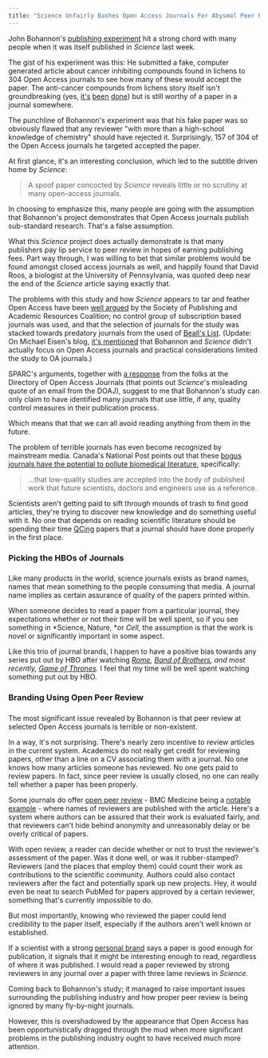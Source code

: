 ```yaml
---
title: "Science Unfairly Bashes Open Access Journals For Abysmal Peer Review"
---
```


John Bohannon's [publishing experiment](http://www.sciencemag.org/content/342/6154/60.full) hit a strong chord with many people when it was itself published in *Science* last week.

The gist of his experiment was this: He submitted a fake, computer generated article about cancer inhibiting compounds found in lichens to 304 Open Access journals to see how many of these would accept the paper. The anti-cancer compounds from lichens story itself isn't groundbreaking (yes, [it's](http://www.ncbi.nlm.nih.gov/pubmed/16096427) [been](http://www.ncbi.nlm.nih.gov/pubmed/20837130) [done](http://www.ncbi.nlm.nih.gov/pubmed/22285236)) but is still worthy of a paper in a journal somewhere.

The punchline of Bohannon's experiment was that his fake paper was so obviously flawed that any reviewer "with more than a high-school knowledge of chemistry" should have rejected it. Surprisingly, 157 of 304 of the Open Access journals he targeted accepted the paper.

At first glance, it's an interesting conclusion, which led to the subtitle driven home by *Science*:

> A spoof paper concocted by *Science* reveals little or no scrutiny at many open-access journals.

In choosing to emphasize this, many people are going with the assumption that Bohannon's project demonstrates that Open Access journals publish sub-standard research. That's a false assumption.

What this *Science* project does actually demonstrate is that many publishers pay lip service to peer review in hopes of earning publishing fees. Part way through, I was willing to bet that similar problems would be found amongst closed access journals as well, and happily found that David Roos, a biologist at the University of Pennsylvania, was quoted deep near the end of the *Science* article saying exactly that.

The problems with this study and how *Science* appears to tar and feather Open Access have been [well argued](http://www.sparc.arl.org/blog/science-magazine-open-access-sting) by the Society of Publishing and Academic Resources Coalition; no control group of subscription based journals was used, and that the selection of journals for the study was stacked towards predatory journals from the used of [Beall's List](http://scholarlyoa.com/publishers/). (Update: On Michael Eisen's blog, <a href="http://www.michaeleisen.org/blog/wp-trackback.php?p=1439" target="_blank">it's mentioned</a> that Bohannon and *Science* didn't actually focus on Open Access journals and practical considerations limited the study to OA journals.)

SPARC's arguments, together with <a href="http://www.doaj.org/doaj?func=news&amp;nId=315&amp;uiLanguage=en" target="_blank">a response</a> from the folks at the Directory of Open Access Journals (that points out *Science*'s misleading quote of an email from the DOAJ), suggest to me that Bohannon's study can only claim to have identified many journals that use little, if any, quality control measures in their publication process.

Which means that that we can all avoid reading anything from them in the future.

The problem of terrible journals has even become recognized by mainstream media. Canada's National Post points out that these [bogus journals have the potential to pollute biomedical literature](http://news.nationalpost.com/2013/10/03/writers-sting-operation-reveals-pseudoscience-journals-willing-to-publish-shoddy-research-for-a-fee/), specifically:

> ...that low-quality studies are accepted into the  body of published work that future scientists, doctors and engineers use  as a reference. 

Scientists aren't getting paid to sift through mounds of trash to find good articles, they're trying to discover new knowledge and do something useful with it. No one that depends on reading scientific literature should be spending their time [QCing](http://en.wikipedia.org/wiki/Quality_control) papers that a journal should have done properly in the first place.
<h3></h3><h3>Picking the HBOs of Journals</h3><h3></h3>Like many products in the world, science journals exists as brand names, names that mean something to the people consuming that media. A journal name implies as certain assurance of quality of the papers printed within.

When someone decides to read a paper from a particular journal, they expectations whether or not their time will be well spent, so if you see something in *Science, Nature, *or *Cell*, the assumption is that the work is novel or significantly important in some aspect.

Like this trio of journal brands, I happen to have a positive bias towards any series put out by HBO after watching *[Rome](http://en.wikipedia.org/wiki/Rome_%28TV_series%29), [Band of Brothers](http://en.wikipedia.org/wiki/Band_of_Brothers_%28TV_miniseries%29), *and most recently*, [Game of Thrones](http://en.wikipedia.org/wiki/Game_Of_Thrones).* I feel that my time will be well spent watching something put out by HBO.
<h3></h3><h3>Branding Using Open Peer Review</h3><h3></h3>The most significant issue revealed by Bohannon is that peer review at selected Open Access journals is terrible or non-existent.

In a way, it's not surprising. There's nearly zero incentive to review articles in the current system. Academics do not really get credit for reviewing papers, other than a line on a CV associating them with a journal. No one knows how many articles someone has reviewed. No one gets paid to review papers. In fact, since peer review is usually closed, no one can really tell whether a paper has been properly.

Some journals do offer [open peer review](http://en.wikipedia.org/wiki/Open_peer_review) - BMC Medicine being a [notable example](http://www.biomedcentral.com/authors/authorfaq/medical) - where names of reviewers are published with the article. Here's a system where authors can be assured that their work is evaluated fairly, and that reviewers can't hide behind anonymity and unreasonably delay or be overly critical of papers.

With open review, a reader can decide whether or not to trust the reviewer's assessment of the paper. Was it done well, or was it rubber-stamped? Reviewers (and the places that employ them) could count their work as contributions to the scientific community. Authors could also contact reviewers after the fact and potentially spark up new projects. Hey, it would even be neat to search PubMed for papers approved by a  certain reviewer, something that's currently impossible to do.

But most importantly, knowing who reviewed the paper could lend credibility to the paper itself, especially if the authors aren't well known or established.

If a scientist with a strong [personal brand](http://en.wikipedia.org/wiki/Personal_branding) says a paper is good enough for publication, it signals that it might be interesting enough to read, regardless of where it was published. I would read a paper reviewed by strong reviewers in any journal over a paper with three lame reviews in *Science*.

Coming back to Bohannon's study; it managed to raise important issues surrounding the publishing industry and how proper peer review is being ignored by many fly-by-night journals.

However, this is overshadowed by the appearance that Open Access has been opportunistically dragged through the mud when more significant problems in the publishing industry ought to have received much more attention.
